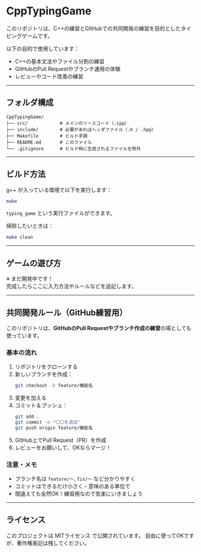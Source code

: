 # CppTypingGame

このリポジトリは、C++の練習とGitHubでの共同開発の練習を目的としたタイピングゲームです。

以下の目的で使用しています：

- C++の基本文法やファイル分割の練習
- GitHubのPull Requestやブランチ運用の体験
- レビューやコード改善の練習

---

## フォルダ構成

```
CppTypingGame/
├── src/            # メインのソースコード（.cpp）
├── include/        # 必要があればヘッダファイル（.h / .hpp）
├── Makefile        # ビルド手順
├── README.md       # このファイル
└── .gitignore      # ビルド時に生成されるファイルを除外
```

---

## ビルド方法

g++ が入っている環境で以下を実行します：

```bash
make
```

`typing_game` という実行ファイルができます。

掃除したいときは：

```bash
make clean
```

---

## ゲームの遊び方

※ まだ開発中です！  
完成したらここに入力方法やルールなどを追記します。

---

## 共同開発ルール（GitHub練習用）

このリポジトリは、**GitHubのPull Requestやブランチ作成の練習**の場としても使っています。

### 基本の流れ

1. リポジトリをクローンする
2. 新しいブランチを作成：
   ```bash
   git checkout -b feature/機能名
   ```
3. 変更を加える
4. コミット＆プッシュ：
   ```bash
   git add .
   git commit -m "〇〇を追加"
   git push origin feature/機能名
   ```
5. GitHub上でPull Request（PR）を作成
6. レビューをお願いして、OKならマージ！

### 注意・メモ

- ブランチ名は `feature/～`, `fix/～` など分かりやすく
- コミットはできるだけ小さく・意味のある単位で
- 間違えても全然OK！練習用なので気楽にいきましょう

---

## ライセンス

このプロジェクトは MITライセンス で公開されています。
自由に使ってOKですが、著作権表記は残してください。
